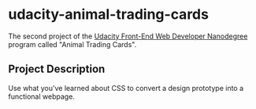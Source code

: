 # udacity-animal-trading-cards

The second project of the [Udacity Front-End Web Developer Nanodegree][1]
program called "Animal Trading Cards".

## Project Description

Use what you've learned about CSS to convert a design prototype into a
functional webpage.

[1]: https://www.udacity.com/course/front-end-web-developer-nanodegree--nd001
